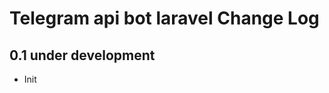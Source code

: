 Telegram api bot laravel Change Log
===============================

0.1 under development
-------------------

- Init
